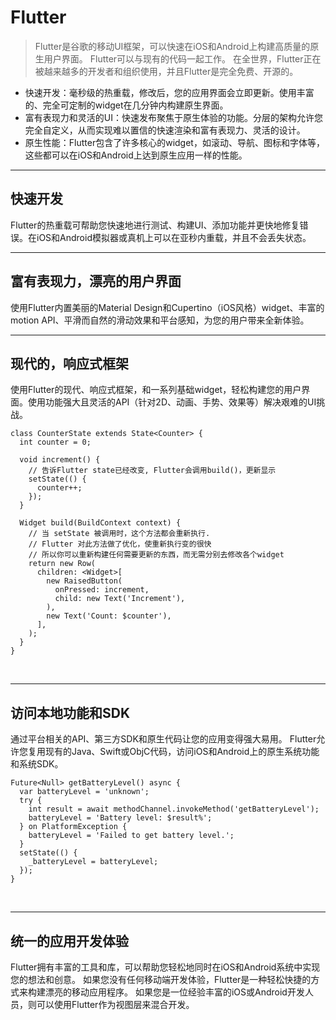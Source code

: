 # **Flutter**

> Flutter是谷歌的移动UI框架，可以快速在iOS和Android上构建高质量的原生用户界面。
> Flutter可以与现有的代码一起工作。
> 在全世界，Flutter正在被越来越多的开发者和组织使用，并且Flutter是完全免费、开源的。

- 快速开发：毫秒级的热重载，修改后，您的应用界面会立即更新。使用丰富的、完全可定制的widget在几分钟内构建原生界面。
- 富有表现力和灵活的UI：快速发布聚焦于原生体验的功能。分层的架构允许您完全自定义，从而实现难以置信的快速渲染和富有表现力、灵活的设计。
- 原生性能：Flutter包含了许多核心的widget，如滚动、导航、图标和字体等，这些都可以在iOS和Android上达到原生应用一样的性能。
&nbsp;

----

## 快速开发

Flutter的热重载可帮助您快速地进行测试、构建UI、添加功能并更快地修复错误。在iOS和Android模拟器或真机上可以在亚秒内重载，并且不会丢失状态。
&nbsp;

----

## 富有表现力，漂亮的用户界面

使用Flutter内置美丽的Material Design和Cupertino（iOS风格）widget、丰富的motion API、平滑而自然的滑动效果和平台感知，为您的用户带来全新体验。
&nbsp;

----

## 现代的，响应式框架

使用Flutter的现代、响应式框架，和一系列基础widget，轻松构建您的用户界面。使用功能强大且灵活的API（针对2D、动画、手势、效果等）解决艰难的UI挑战。

```
class CounterState extends State<Counter> {
  int counter = 0;

  void increment() {
    // 告诉Flutter state已经改变, Flutter会调用build()，更新显示
    setState(() {
      counter++;
    });
  }

  Widget build(BuildContext context) {
    // 当 setState 被调用时，这个方法都会重新执行.
    // Flutter 对此方法做了优化，使重新执行变的很快
    // 所以你可以重新构建任何需要更新的东西，而无需分别去修改各个widget
    return new Row(
      children: <Widget>[
        new RaisedButton(
          onPressed: increment,
          child: new Text('Increment'),
        ),
        new Text('Count: $counter'),
      ],
    );
  }
}
```
&nbsp;

----

## 访问本地功能和SDK

通过平台相关的API、第三方SDK和原生代码让您的应用变得强大易用。
Flutter允许您复用现有的Java、Swift或ObjC代码，访问iOS和Android上的原生系统功能和系统SDK。

```
Future<Null> getBatteryLevel() async {
  var batteryLevel = 'unknown';
  try {
    int result = await methodChannel.invokeMethod('getBatteryLevel');
    batteryLevel = 'Battery level: $result%';
  } on PlatformException {
    batteryLevel = 'Failed to get battery level.';
  }
  setState(() {
    _batteryLevel = batteryLevel;
  });
}
```
&nbsp;

----

## 统一的应用开发体验

Flutter拥有丰富的工具和库，可以帮助您轻松地同时在iOS和Android系统中实现您的想法和创意。
如果您没有任何移动端开发体验，Flutter是一种轻松快捷的方式来构建漂亮的移动应用程序。
如果您是一位经验丰富的iOS或Android开发人员，则可以使用Flutter作为视图层来混合开发。
